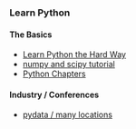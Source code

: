 ### Learn Python

#### The Basics
- [Learn Python the Hard Way](http://learnpythonthehardway.org/book/ex0.html)
- [numpy and scipy tutorial](http://cs231n.github.io/python-numpy-tutorial/)
- [Python Chapters](http://www.letustweak.com/tutorials/python-chapters-2/)

#### Industry / Conferences
- [pydata / many locations](http://pydata.org/events/)
